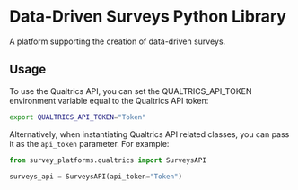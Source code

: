 # Data-Driven Surveys Python Library

A platform supporting the creation of data-driven surveys.

## Usage

To use the Qualtrics API, you can set the QUALTRICS_API_TOKEN environment variable equal to the Qualtrics API token:
```bash
export QUALTRICS_API_TOKEN="Token"
```

Alternatively, when instantiating Qualtrics API related classes, you can pass it as the `api_token` parameter. For example:

```python
from survey_platforms.qualtrics import SurveysAPI

surveys_api = SurveysAPI(api_token="Token")
```
